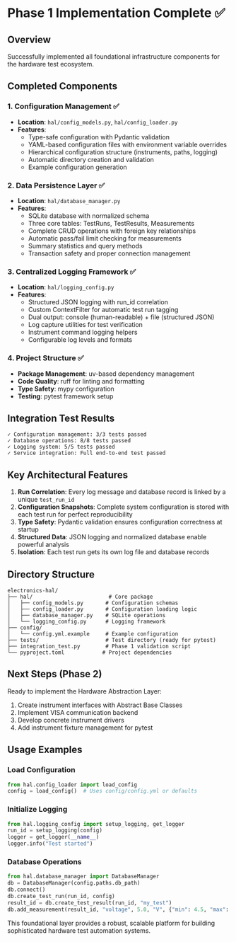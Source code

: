 # Phase 1 Implementation Complete ✅

## Overview
Successfully implemented all foundational infrastructure components for the hardware test ecosystem.

## Completed Components

### 1. Configuration Management ✅
- **Location**: `hal/config_models.py`, `hal/config_loader.py`
- **Features**:
  - Type-safe configuration with Pydantic validation
  - YAML-based configuration files with environment variable overrides
  - Hierarchical configuration structure (instruments, paths, logging)
  - Automatic directory creation and validation
  - Example configuration generation

### 2. Data Persistence Layer ✅
- **Location**: `hal/database_manager.py`
- **Features**:
  - SQLite database with normalized schema
  - Three core tables: TestRuns, TestResults, Measurements
  - Complete CRUD operations with foreign key relationships
  - Automatic pass/fail limit checking for measurements
  - Summary statistics and query methods
  - Transaction safety and proper connection management

### 3. Centralized Logging Framework ✅
- **Location**: `hal/logging_config.py`
- **Features**:
  - Structured JSON logging with run_id correlation
  - Custom ContextFilter for automatic test run tagging
  - Dual output: console (human-readable) + file (structured JSON)
  - Log capture utilities for test verification
  - Instrument command logging helpers
  - Configurable log levels and formats

### 4. Project Structure ✅
- **Package Management**: uv-based dependency management
- **Code Quality**: ruff for linting and formatting
- **Type Safety**: mypy configuration
- **Testing**: pytest framework setup

## Integration Test Results
```
✓ Configuration management: 3/3 tests passed
✓ Database operations: 8/8 tests passed
✓ Logging system: 5/5 tests passed
✓ Service integration: Full end-to-end test passed
```

## Key Architectural Features
1. **Run Correlation**: Every log message and database record is linked by a unique `test_run_id`
2. **Configuration Snapshots**: Complete system configuration is stored with each test run for perfect reproducibility
3. **Type Safety**: Pydantic validation ensures configuration correctness at startup
4. **Structured Data**: JSON logging and normalized database enable powerful analysis
5. **Isolation**: Each test run gets its own log file and database records

## Directory Structure
```
electronics-hal/
├── hal/                        # Core package
│   ├── config_models.py       # Configuration schemas
│   ├── config_loader.py       # Configuration loading logic
│   ├── database_manager.py    # SQLite operations
│   └── logging_config.py      # Logging framework
├── config/
│   └── config.yml.example     # Example configuration
├── tests/                     # Test directory (ready for pytest)
├── integration_test.py        # Phase 1 validation script
└── pyproject.toml            # Project dependencies
```

## Next Steps (Phase 2)
Ready to implement the Hardware Abstraction Layer:
1. Create instrument interfaces with Abstract Base Classes
2. Implement VISA communication backend
3. Develop concrete instrument drivers
4. Add instrument fixture management for pytest

## Usage Examples

### Load Configuration
```python
from hal.config_loader import load_config
config = load_config()  # Uses config/config.yml or defaults
```

### Initialize Logging
```python
from hal.logging_config import setup_logging, get_logger
run_id = setup_logging(config)
logger = get_logger(__name__)
logger.info("Test started")
```

### Database Operations
```python
from hal.database_manager import DatabaseManager
db = DatabaseManager(config.paths.db_path)
db.connect()
db.create_test_run(run_id, config)
result_id = db.create_test_result(run_id, "my_test")
db.add_measurement(result_id, "voltage", 5.0, "V", {"min": 4.5, "max": 5.5})
```

This foundational layer provides a robust, scalable platform for building sophisticated hardware test automation systems.